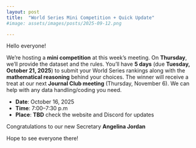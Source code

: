 ```yaml
---
layout: post
title:  "World Series Mini Competition + Quick Update"
#image: assets/images/posts/2025-09-12.png

---
```


Hello everyone!

We’re hosting a **mini competition** at this week’s meeting. On **Thursday**, we’ll provide the dataset and the rules. You’ll have **5 days** (due **Tuesday, October 21, 2025**) to submit your World Series rankings along with the **mathematical reasoning** behind your choices. The winner will receive a treat at our next **Journal Club meeting** (Thursday, November 6). We can help with any data handling/coding you need.


- __Date__:   October 16, 2025
- __Time__:   7:00–7:30 p.m
- __Place__:  **TBD** check the website and Discord for updates

Congratulations to our new Secretary **Angelina Jordan**

Hope to see everyone there!
